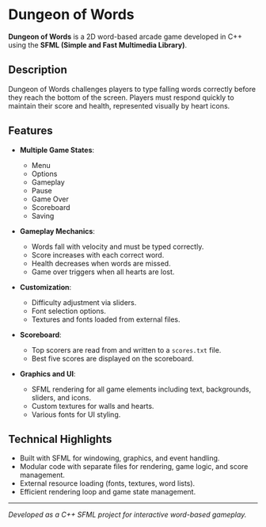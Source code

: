 # Dungeon of Words

**Dungeon of Words** is a 2D word-based arcade game developed in C++ using the **SFML (Simple and Fast Multimedia Library)**.

## Description

Dungeon of Words challenges players to type falling words correctly before they reach the bottom of the screen. Players must respond quickly to maintain their score and health, represented visually by heart icons.

## Features

- **Multiple Game States**:
  - Menu
  - Options
  - Gameplay
  - Pause
  - Game Over
  - Scoreboard
  - Saving

- **Gameplay Mechanics**:
  - Words fall with velocity and must be typed correctly.
  - Score increases with each correct word.
  - Health decreases when words are missed.
  - Game over triggers when all hearts are lost.

- **Customization**:
  - Difficulty adjustment via sliders.
  - Font selection options.
  - Textures and fonts loaded from external files.

- **Scoreboard**:
  - Top scorers are read from and written to a `scores.txt` file.
  - Best five scores are displayed on the scoreboard.

- **Graphics and UI**:
  - SFML rendering for all game elements including text, backgrounds, sliders, and icons.
  - Custom textures for walls and hearts.
  - Various fonts for UI styling.

## Technical Highlights

- Built with SFML for windowing, graphics, and event handling.
- Modular code with separate files for rendering, game logic, and score management.
- External resource loading (fonts, textures, word lists).
- Efficient rendering loop and game state management.

---

*Developed as a C++ SFML project for interactive word-based gameplay.*
